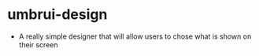 # umbrui-design

- A really simple designer that will allow users to chose what is shown on their screen
